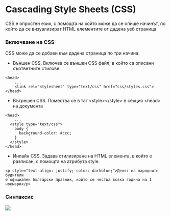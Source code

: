 # Cascading Style Sheets (CSS)

CSS е опростен език, с помощта на който може да се опише начинът, по който да се визуализират HTML елементите от дадена уеб страница.

### Включване на CSS

CSS може да се добави към дадена страница по три начина:

* Външен CSS. Включва се външен CSS файл, в който са описани съответните стилове:

```
<head>
	...
	<link rel="stylesheet" type="text/css" href="css/styles.css">
</head>
```

* Вътрешен CSS. Помества се в таг \<style>\</style> в секция \<head> на документа &#x20;

```
<head>
	...
  <style type="text/css">
    body {
      background-color: #ccc;
    }
  </style>
</head>
```

* Инлайн CSS. Задава стилизиране на HTML елемента, в който е разписан, с помощта на атрибута style.

```
<p style="text-align: justify; color: darkblue;">Денят на народните будители 
е официален български празник, който се чества всяка година на 1 ноември</p>
```

### Синтаксис

![](../../../.gitbook/assets/css.jpg)

